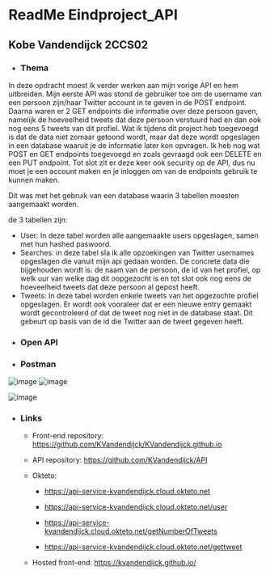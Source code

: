 # **ReadMe Eindproject_API**
## Kobe Vandendijck 2CCS02


* ### Thema
In deze opdracht moest ik verder werken aan mijn vorige API en hem uitbreiden. Mijn eerste API was stond de gebruiker toe om de username van een persoon zijn/haar Twitter account in te geven in de POST endpoint. Daarna waren er 2 GET endpoints die informatie over deze persoon gaven, namelijk de hoeveelheid tweets dat deze persoon verstuurd had en dan ook nog eens 5 tweets van dit profiel. Wat ik tijdens dit project heb toegevoegd is dat de data niet zomaar getoond wordt, maar dat deze wordt opgeslagen in een database waaruit je de informatie later kon opvragen. Ik heb nog wat POST en GET endpoints toegevoegd en zoals gevraagd ook een DELETE en een PUT endpoint. Tot slot zit er deze keer ook security op de API, dus nu moet je een account maken en je inloggen om van de endpoints gebruik te kunnen maken.

Dit was met het gebruik van een database waarin 3 tabellen moesten aangemaakt worden.

de 3 tabellen zijn:
  - User: In deze tabel worden alle aangemaakte users opgeslagen, samen met hun hashed paswoord.
  - Searches: in deze tabel sla ik alle opzoekingen van Twitter usernames opgeslagen die vanuit mijn api gedaan worden. De concrete data die bijgehouden wordt is: de naam van de persoon, de id van het profiel, op welk uur van welke dag dit oopgezocht is en tot slot ook nog eens de hoeveelheid tweets dat deze persoon al gepost heeft.
  - Tweets: In deze tabel worden enkele tweets van het opgezochte profiel opgeslagen. Er wordt ook vooraleer dat er een nieuwe entry gemaakt wordt gecontroleerd of dat de tweet nog niet in de database staat. Dit gebeurt op basis van de id die Twitter aan de tweet gegeven heeft.




* ### Open API


* ### Postman

![image](https://user-images.githubusercontent.com/91118329/202916726-d5f76f34-6902-44f0-a375-eacb36d8439a.png)
![image](https://user-images.githubusercontent.com/91118329/202916733-60287a42-89f0-4753-a553-f4e7665c8581.png)

![image](https://user-images.githubusercontent.com/91118329/202916746-aa19f9e3-f5bf-43e8-8f14-d364b7633012.png)

* ### Links

  - Front-end repository:
    <https://github.com/KVandendijck/KVandendijck.github.io>

  - API repository: <https://github.com/KVandendijck/API>

  - Okteto:
    
      - <https://api-service-kvandendijck.cloud.okteto.net>
    
      - <https://api-service-kvandendijck.cloud.okteto.net/user>
    
      - <https://api-service-kvandendijck.cloud.okteto.net/getNumberOfTweets>
    
      - <https://api-service-kvandendijck.cloud.okteto.net/gettweet>

  - Hosted front-end: <https://kvandendijck.github.io/>
